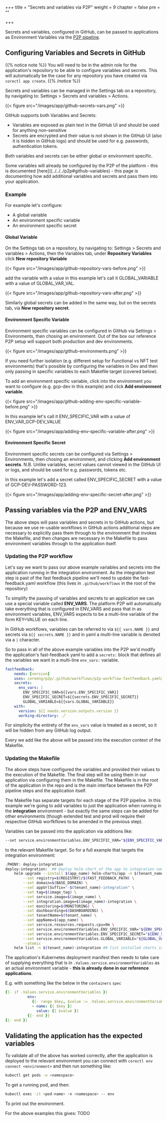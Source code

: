 +++
title = "Secrets and variables via P2P"
weight = 9
chapter = false
pre = ""

+++

Secrets and variables, configured in GitHub, can be passed to applications as Environment Variables via the [P2P pipeline](../../../p2p).

## Configuring Variables and Secrets in GitHub

{{% notice note %}}
You will need to be in the admin role for the application's repository to be able to configure variables and secrets. This will automatically be the case for any repository you have created via `corectl app create`.
{{% /notice %}}

Secrets and variables can be managed in the Settings tab on a repository, by navigating to: Settings > Secrets and variables > Actions.

{{< figure src="/images/app/github-secrets-vars.png" >}}

GitHub supports both Variables and Secrets:

- Variables are exposed as plain text in the GitHub UI and should be used for anything non-sensitive
- Secrets are encrypted and their value is not shown in the GitHub UI (also it is hidden in GitHub logs) and should be used for e.g. passwords, authentication tokens.

Both variables and secrets can be either global or environment specific.

Some variables will already be configured by the P2P of the platform - this is documented [here]((../../../p2p#github-variables) - this page is documenting how add additional variables and secrets and pass them into your application.

### Example

For example let's configure:

- A global variable
- An environment specific variable
- An environment specific secret

#### Global Variable

On the Settings tab on a repository, by navigating to: Settings > Secrets and variables > Actions, then the Variables tab, under **Repository Variables** click **New repository Variable**

{{< figure src="/images/app/github-repository-vars-before.png" >}}

add the variable with a value in this example let's call it GLOBAL_VARIABLE with a value of GLOBAL_VAR_VAL.

{{< figure src="/images/app/github-repository-vars-after.png" >}}

Similarly global secrets can be added in the same way, but on the secrets tab, via **New repository secret**.

#### Environment Specific Variable

Environment specific variables can be configured in GitHub via Settings > Environments, then chosing an environment. Out of the box our reference P2P setup will support both production and dev environments.

{{< figure src="/images/app/github-environments.png" >}}

If you need further isolation (e.g. different setup for Functional vs NFT test environments) that's possible by configuring the variables in Dev and then only passing in specific variables to each Makefile target (covered below).

To add an environment specific variable, click into the environment you want to configure (e.g. gcp-dev in this example) and click **Add environment variable**.

{{< figure src="/images/app/github-adding-env-specific-variable-before.png" >}}

In this example let's call it ENV_SPECIFIC_VAR with a value of ENV_VAR_GCP-DEV_VALUE

{{< figure src="/images/app/adding-env-specific-variable-after.png" >}}

#### Environment Specific Secret

Environment specific secrets can be configured via Settings > Environments, then chosing an environment, and clicking **Add environment secrets**. N.B. Unlike variables, secret values cannot viewed in the GitHub UI or logs, and should be used for e.g. passwords, tokens etc.

In this example let's add a secret called ENV_SPECIFIC_SECRET with a value of GCP-DEV-PASSWORD-123.

{{< figure src="/images/app/adding-env-specific-secret-after.png" >}}

## Passing variables via the P2P and ENV_VARS

The above steps will pass variables and secrets in to GitHub actions, but because we use re-usable workflows in GitHub actions additional steps are necessary to explicitly pass them through to the environment that invokes the Makefile, and then changes are necessary in the Makefile to pass environment variables through to the application itself.

### Updating the P2P workflow

Let's say we want to pass our above example variables and secrets into the application running in the integration environment. As the integration test step is past of the fast feedback pipeline we'll need to update the fast-feedback.yaml workflow (this lives in `.github/workflows` in the root of the repository)

To simplify the passing of variables and secrets to an application we can use a special variable called **ENV_VARS**. The platform P2P will automatically take everything that is configured in ENV_VARS and pass that in as environment variables, ENV_VARS expects to be a multi-line variable of the form KEY=VALUE on each line.

In GitHub workflows, variables can be referred to via `${{ vars.NAME }}` and secrets via `${{ secrets.NAME }}` and in yaml a multi-line variable is denoted via a `|` character.

So to pass in all of the above example variables into the P2P we'd modify the application's fast-feedback yaml to add a `secrets:` block that defines all the variables we want in a multi-line `env_vars:` variable.

```yaml
fastfeedback:
    needs: [version]
    uses: coreeng/p2p/.github/workflows/p2p-workflow-fastfeedback.yaml@v1
    secrets:
      env_vars: | 
        ENV_SPECIFIC_VAR=${{vars.ENV_SPECIFIC_VAR}}
        ENV_SPECIFIC_SECRET=${{secrets.ENV_SPECIFIC_SECRET}}
        GLOBAL_VARIABLE=${{vars.GLOBAL_VARIABLE}}
    with:
      version: ${{ needs.version.outputs.version }}
      working-directory: ./`
```

For simplicity the entirety of the `env_vars` value is treated as a secret, so it will be hidden from any GitHub log output.

Every we add like the above will be passed into the execution context of the Makefile.  

### Updating the Makefile

The above steps have configured the variables and provided their values to the execution of the Makefile. The final step will be using them in our application via configuring them in the Makefile. The Makefile is in the root of the application in the repo and is the main interface between the P2P pipeline steps and the application itself.

The Makefile has separate targets for each stage of the P2P pipeline. In this example we're going to add variables to just the application when running in the **integration** environment - but exactly the same steps can be added for other environments (though extended test and prod will require their respective GitHub worfkflows to be amended in the previous step).

Variables can be passed into the application via additions like:

```bash
--set service.environmentVariables.ENV_SPECIFIC_VAR="${ENV_SPECIFIC_VAR}"
```

to the relevant Makefile target. So for a full example that targets the integration environment:

```bash
.PHONY: deploy-integration
deploy-integration:  ## Deploy helm chart of the app to integration namespace
    helm upgrade --install $(app_name) helm-charts/app -n $(tenant_name)-integration \
        --set registry=$(REGISTRY)/$(FAST_FEEDBACK_PATH) \
        --set domain=$(BASE_DOMAIN) \
        --set appUrlSuffix="-$(tenant_name)-integration" \
        --set tag=$(image_tag) \
        --set service.image=$(image_name) \
        --set integration.image=$(image_name)-integration \
        --set monitoring=$(MONITORING) \
        --set dashboarding=$(DASHBOARDING) \
        --set tenantName=$(tenant_name) \
        --set appName=$(app_name) \
        --set service.resources.requests.cpu=0m \
        --set service.environmentVariables.ENV_SPECIFIC_VAR="${ENV_SPECIFIC_VAR}" \
        --set service.environmentVariables.ENV_SPECIFIC_SECRET="${ENV_SPECIFIC_SECRET}" \
        --set service.environmentVariables.GLOBAL_VARIABLE="${GLOBAL_VARIABLE}" \
        --atomic
    helm list -n $(tenant_name)-integration ## list installed charts in the given tenant namespace
```

The application's  Kubernetes deployment manifest then needs to take care of supplying everything that is in `.Values.service.environmentVariables` as an actual environment variable - **this is already done in our reference applications**.

E.g. with something like the below in the `containers` `spec`

```yaml
{{- if .Values.service.environmentVariables }}
          env:
            {{- range $key, $value := .Values.service.environmentVariables }}
            - name: {{ $key }}
              value: {{ $value }}
          {{- end }}
{{- end }}
```

## Validating the application has the expected variables

To validate all of the above has worked correctly, after the application is deployed to the relevant environment you can connect with `corectl env connect <environment>` and then run something like:

```bash
kubectl get pods -n <namespace>
```

To get a running pod, and then:

```bash
kubectl exec -it <pod-name> -n <namespace> -- env
```

To print out the environment.

For the above examples this gives:
TODO
